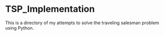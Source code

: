 # TSP_Implementation
This is a directory of my attempts to solve the traveling salesman problem using Python.
